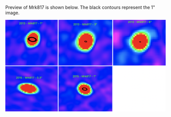 Preview of Mrk817 is shown below. The black contours represent the 1" image. 

![Mrk817](Mrk817.png "Mrk817")


